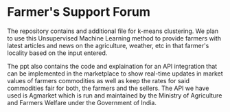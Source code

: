 
# Farmer's Support Forum

The repository contains and additional file for k-means clustering.
We plan to use this Unsupervised Machine Learning method to provide farmers with latest articles and news on the agriculture, weather, etc in that farmer's locality based on the input entered.

The ppt also contains the code and explaination for an API integration that can be implemented in the marketplace to show real-time updates in market values of farmers commodities as well as keep the rates for said commodities fair for both, the farmers and the sellers. The API we have used is Agmarket which is run and maintained by the Ministry of Agriculture and Farmers Welfare under the Government of India. 

